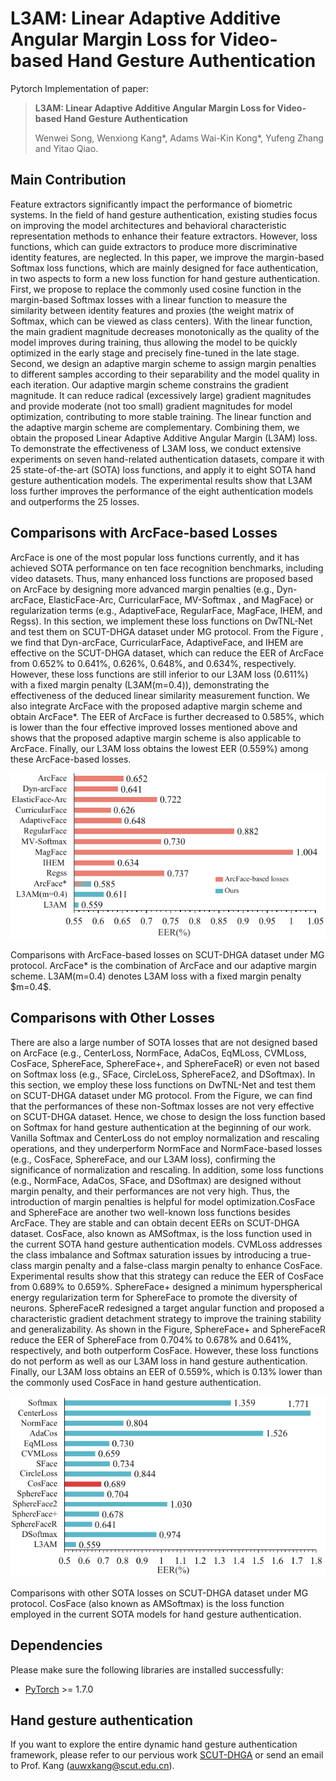# L3AM: Linear Adaptive Additive Angular Margin Loss for Video-based Hand Gesture Authentication
Pytorch Implementation of paper:

> **L3AM: Linear Adaptive Additive Angular Margin Loss for Video-based Hand Gesture Authentication**
>
> Wenwei Song, Wenxiong Kang\*, Adams Wai-Kin Kong\*, Yufeng Zhang and Yitao Qiao.

## Main Contribution
Feature extractors significantly impact the performance of biometric systems. In the field of hand gesture authentication, existing studies focus on improving the model architectures and behavioral characteristic representation methods to enhance their feature extractors. However, loss functions, which can guide extractors to produce more discriminative identity features, are neglected. In this paper, we improve the margin-based Softmax loss functions, which are mainly designed for face authentication, in two aspects to form a new loss function for hand gesture authentication. First, we propose to replace the commonly used cosine function in the margin-based Softmax losses with a linear function to measure the similarity between identity features and proxies (the weight matrix of Softmax, which can be viewed as class centers). With the linear function, the main gradient magnitude decreases monotonically as the quality of the model improves during training, thus allowing the model to be quickly optimized in the early stage and precisely fine-tuned in the late stage. Second, we design an adaptive margin scheme to assign margin penalties to different samples according to their separability and the model quality in each iteration. Our adaptive margin scheme constrains the gradient magnitude. It can reduce radical (excessively large) gradient magnitudes and provide moderate (not too small) gradient magnitudes for model optimization, contributing to more stable training. The linear function and the adaptive margin scheme are complementary. Combining them, we obtain the proposed Linear Adaptive Additive Angular Margin (L3AM) loss. To demonstrate the effectiveness of L3AM loss, we conduct extensive experiments on seven hand-related authentication datasets, compare it with 25 state-of-the-art (SOTA) loss functions, and apply it to eight SOTA hand gesture authentication models. The experimental results show that L3AM loss further improves the performance of the eight authentication models and outperforms the 25 losses.



## Comparisons with ArcFace-based Losses
ArcFace is one of the most popular loss functions currently, and it has achieved SOTA performance on ten face recognition benchmarks, including video datasets. Thus, many enhanced loss functions are proposed based on ArcFace by designing more advanced margin penalties (e.g., Dyn-arcFace, ElasticFace-Arc, CurricularFace, MV-Softmax , and MagFace) or regularization terms (e.g., AdaptiveFace, RegularFace, MagFace, IHEM, and Regss). In this section, we implement these loss functions on DwTNL-Net and test them on SCUT-DHGA dataset under MG protocol. From the Figure , we find that Dyn-arcFace, CurricularFace, AdaptiveFace, and IHEM are effective on the SCUT-DHGA dataset, which can reduce the EER of ArcFace from 0.652\% to 0.641\%, 0.626\%, 0.648\%, and 0.634\%, respectively. However, these loss functions are still inferior to our L3AM loss (0.611\%) with a fixed margin penalty (L3AM(m=0.4)), demonstrating the effectiveness of the deduced linear similarity measurement function. We also integrate ArcFace with the proposed adaptive margin scheme and obtain ArcFace*. The EER of ArcFace is further decreased to 0.585\%, which is lower than the four effective improved losses mentioned above and shows that the proposed adaptive margin scheme is also applicable to ArcFace. Finally, our L3AM loss obtains the lowest EER (0.559\%) among these ArcFace-based losses.


 <div align="center">
 <p align="center">
  <img src="https://raw.githubusercontent.com/SCUT-BIP-Lab/L3AM/main/img/L3AM_Arc.pdf" width="600" />
 </p>
 </div>  
 Comparisons with ArcFace-based losses on SCUT-DHGA dataset under MG protocol. ArcFace* is the combination of ArcFace and our adaptive margin scheme. L3AM(m=0.4) denotes L3AM loss with a fixed margin penalty $m=0.4$.

## Comparisons with Other Losses

There are also a large number of SOTA losses that are not designed based on ArcFace (e.g., CenterLoss, NormFace, AdaCos, EqMLoss, CVMLoss, CosFace, SphereFace, SphereFace+, and SphereFaceR) or even not based on Softmax loss (e.g., SFace, CircleLoss, SphereFace2, and DSoftmax). In this section, we employ these loss functions on DwTNL-Net and test them on SCUT-DHGA dataset under MG protocol. From the Figure, we can find that the performances of these non-Softmax losses are not very effective on SCUT-DHGA dataset. Hence, we chose to design the loss function based on Softmax for hand gesture authentication at the beginning of our work. Vanilla Softmax and CenterLoss do not employ normalization and rescaling operations, and they underperform NormFace and NormFace-based losses (e.g., CosFace, SphereFace, and our L3AM loss), confirming the significance of normalization and rescaling. In addition, some loss functions (e.g., NormFace, AdaCos, SFace, and DSoftmax) are designed without margin penalty, and their performances are not very high. Thus, the introduction of margin penalties is helpful for model optimization.CosFace and SphereFace are another two well-known loss functions besides ArcFace. They are stable and can obtain decent EERs on SCUT-DHGA dataset. CosFace, also known as AMSoftmax, is the loss function used in the current SOTA hand gesture authentication models. CVMLoss addresses the class imbalance and Softmax saturation issues by introducing a true-class margin penalty and a false-class margin penalty to enhance CosFace. Experimental results show that this strategy can reduce the EER of CosFace from 0.689\% to 0.659\%. SphereFace+ designed a minimum hyperspherical energy regularization term for SphereFace to promote the diversity of neurons. SphereFaceR redesigned a target angular function and proposed a characteristic gradient detachment strategy to improve the training stability and generalizability. As shown in the Figure, SphereFace+ and SphereFaceR reduce the EER of SphereFace from 0.704\% to 0.678\% and 0.641\%, respectively, and both outperform CosFace. However, these loss functions do not perform as well as our L3AM loss in hand gesture authentication. Finally, our L3AM loss obtains an EER of 0.559\%, which is 0.13\% lower than the commonly used CosFace in hand gesture authentication. 


 <div align="center">
 <p align="center">
  <img src="https://raw.githubusercontent.com/SCUT-BIP-Lab/L3AM/main/img/L3AM_Other.pdf" width="600" />
 </p>
 </div>  
Comparisons with other SOTA losses on SCUT-DHGA dataset under MG protocol. CosFace (also known as AMSoftmax) is the loss function employed in the current SOTA models for hand gesture authentication. 



## Dependencies
Please make sure the following libraries are installed successfully:
- [PyTorch](https://pytorch.org/) >= 1.7.0

## Hand gesture authentication

If you want to explore the entire dynamic hand gesture authentication framework, please refer to our pervious work [SCUT-DHGA](https://github.com/SCUT-BIP-Lab/SCUT-DHGA) 
or send an email to Prof. Kang (auwxkang@scut.edu.cn).
